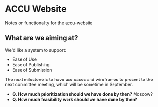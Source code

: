 # ACCU Website

Notes on functionality for the accu-website

## What are we aiming at?

We'd like a system to support:

*   Ease of Use
*   Ease of Publishing
*   Ease of Submission

The next milestone is to have use cases and wireframes to present to the next
committee meeting, which will be sometime in September.

* **Q. How much prioritization should we have done by then?** Moscow?
* **Q. How much feasibility work should we have done by then?**
